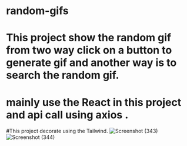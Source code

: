 # random-gifs
# This project show the random gif from two way click on a button to generate gif and another way is to search the random gif.
# mainly use the React in this project and api call using axios .
#This project decorate using the Tailwind.
![Screenshot (343)](https://github.com/MohammadFaisal012000/Random_Gif/assets/99781839/53d2bec1-7186-4731-87bf-3ffa14b4af32)
![Screenshot (344)](https://github.com/MohammadFaisal012000/Random_Gif/assets/99781839/f737ae82-844d-4fc2-b3b7-5cebee457359)

